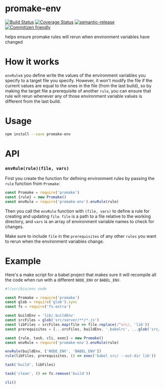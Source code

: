 # promake-env

[![Build Status](https://travis-ci.org/jcoreio/promake-env.svg?branch=master)](https://travis-ci.org/jcoreio/promake-env)
[![Coverage Status](https://codecov.io/gh/jcoreio/promake-env/branch/master/graph/badge.svg)](https://codecov.io/gh/jcoreio/promake-env)
[![semantic-release](https://img.shields.io/badge/%20%20%F0%9F%93%A6%F0%9F%9A%80-semantic--release-e10079.svg)](https://github.com/semantic-release/semantic-release)
[![Commitizen friendly](https://img.shields.io/badge/commitizen-friendly-brightgreen.svg)](http://commitizen.github.io/cz-cli/)

helps ensure promake rules will rerun when environment variables have changed

# How it works

`envRule`s you define write the values of the environment variables you specify to a target file you specify.  However,
it won't modify the file if the current values are equal to the ones in the file (from the last build), so by making the
target file a prerequisite of another `rule`, you can ensure that rule will rerun whenever any of those environment
variable values is different from the last build.

# Usage

```sh
npm install --save promake-env
```

# API

### `envRule(rule)(file, vars)`

First you create the function for defining environment rules by passing the `rule` function from `Promake`:
```js
const Promake = require('promake')
const {rule} = new Promake()
const envRule = require('promake-env').envRule(rule)
```

Then you call the `envRule` function with `(file, vars)` to define a rule for creating and updating `file`.
`file` is a path to a file relative to the working directory, and `vars` is an array of environment variable names to
check for changes.

Make sure to include `file` in the `prerequisites` of any other `rules` you want to rerun when the environment variables
change.

# Example

Here's a make script for a babel project that makes sure it will recompile all the code when run with a different
`NODE_ENV` or `BABEL_ENV`.

```js
#!/usr/bin/env node

const Promake = require('promake')
const glob = require('glob').sync
const fs = require('fs-extra')

const buildEnv = 'lib/.buildEnv'
const srcFiles = glob('src/server/**/*.js')
const libFiles = srcFiles.map(file => file.replace(/^src/, 'lib'))
const prerequisites = [...srcFiles, buildEnv, '.babelrc', ...glob('src/**/.babelrc')]

const {rule, task, cli, exec} = new Promake()
const envRule = require('promake-env').envRule(rule)

envRule(buildEnv, ['NODE_ENV', 'BABEL_ENV'])
rule(libFiles, prerequisites, () => exec('babel src/ --out-dir lib'))

task('build', libFiles)

task('clean', () => fs.remove('build'))

cli()
```

